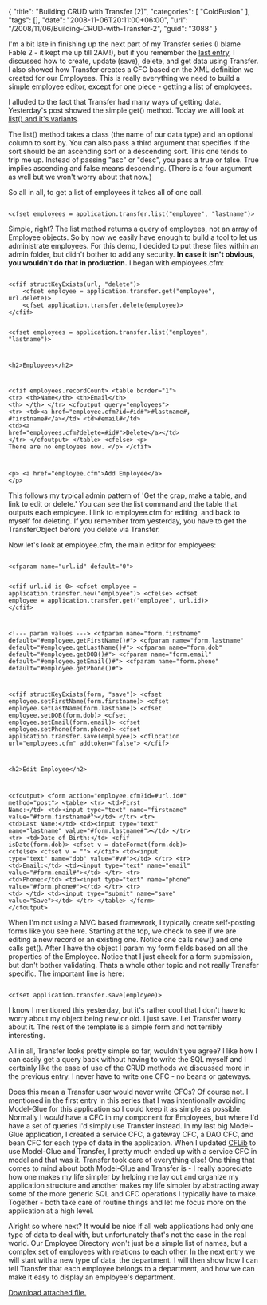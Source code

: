 {
	"title": "Building CRUD with Transfer (2)",
	"categories": [
		"ColdFusion"
	],
	"tags": [],
	"date": "2008-11-06T20:11:00+06:00",
	"url": "/2008/11/06/Building-CRUD-with-Transfer-2",
	"guid": "3088"
}

I'm a bit late in finishing up the next part of my Transfer series (I blame Fable 2 - it kept me up till 2AM!), but if you remember the <a href="http://www.raymondcamden.com/index.cfm/2008/11/5/Building-CRUD-with-Transfer">last entry</a>, I discussed how to create, update (save), delete, and get data using Transfer. I also showed how Transfer creates a CFC based on the XML definition we created for our Employees. This is really everything we need to build a simple employee editor, except for one piece - getting a list of employees.
<!--more-->
I alluded to the fact that Transfer had many ways of getting data. Yesterday's post showed the simple get() method. Today we will look at <a href="http://docs.transfer-orm.com/wiki/Retrieving_Query_Lists.cfm">list() and it's variants</a>.

The list() method takes a class (the name of our data type) and an optional column to sort by. You can also pass a third argument that specifies if the sort should be an ascending sort or a descending sort. This one tends to trip me up. Instead of passing "asc" or "desc",  you pass a true or false. True implies ascending and false means descending. (There is a four argument as well but we won't worry about that now.)

So all in all, to get a list of employees it takes all of one call.

<code>
&lt;cfset employees = application.transfer.list("employee", "lastname")&gt;
</code>

Simple, right? The list method returns a query of employees, not an array of Employee objects. So by now we easily have enough to build a tool to let us administrate employees. For this demo, I decided to put these files within an admin folder, but didn't bother to add any security. <b>In case it isn't obvious, you wouldn't do that in production.</b> I began with employees.cfm:

<code>
&lt;cfif structKeyExists(url, "delete")&gt;
	&lt;cfset employee = application.transfer.get("employee", url.delete)&gt;
	&lt;cfset application.transfer.delete(employee)&gt;
&lt;/cfif&gt;

&lt;cfset employees = application.transfer.list("employee", "lastname")&gt;


&lt;h2&gt;Employees&lt;/h2&gt;

&lt;cfif employees.recordCount&gt;
	&lt;table border="1"&gt;
		&lt;tr&gt;
			&lt;th&gt;Name&lt;/th&gt;
			&lt;th&gt;Email&lt;/th&gt;
			&lt;th&gt;&nbsp;&lt;/th&gt;
		&lt;/tr&gt;
		&lt;cfoutput query="employees"&gt;
		&lt;tr&gt;
			&lt;td&gt;&lt;a href="employee.cfm?id=#id#"&gt;#lastname#, #firstname#&lt;/a&gt;&lt;/td&gt;
			&lt;td&gt;#email#&lt;/td&gt;
			&lt;td&gt;&lt;a href="employees.cfm?delete=#id#"&gt;Delete&lt;/a&gt;&lt;/td&gt;
		&lt;/tr&gt;
		&lt;/cfoutput&gt;
	&lt;/table&gt;
&lt;cfelse&gt;
	&lt;p&gt;
	There are no employees now.
	&lt;/p&gt;
&lt;/cfif&gt;

&lt;p&gt;
&lt;a href="employee.cfm"&gt;Add Employee&lt;/a&gt;
&lt;/p&gt;
</code>

This follows my typical admin pattern of 'Get the crap, make a table, and link to edit or delete.' You can see the list command and the table that outputs each employee. I link to employee.cfm for editing, and back to myself for deleting. If you remember from yesterday, you have to get the TransferObject before you delete via Transfer. 

Now let's look at employee.cfm, the main editor for employees:

<code>
&lt;cfparam name="url.id" default="0"&gt;

&lt;cfif url.id is 0&gt;
	&lt;cfset employee = application.transfer.new("employee")&gt;
&lt;cfelse&gt;
	&lt;cfset employee = application.transfer.get("employee", url.id)&gt;
&lt;/cfif&gt;

&lt;!--- param values ---&gt;
&lt;cfparam name="form.firstname" default="#employee.getFirstName()#"&gt;
&lt;cfparam name="form.lastname" default="#employee.getLastName()#"&gt;
&lt;cfparam name="form.dob" default="#employee.getDOB()#"&gt;
&lt;cfparam name="form.email" default="#employee.getEmail()#"&gt;
&lt;cfparam name="form.phone" default="#employee.getPhone()#"&gt;

&lt;cfif structKeyExists(form, "save")&gt;
	&lt;cfset employee.setFirstName(form.firstname)&gt;
	&lt;cfset employee.setLastName(form.lastname)&gt;
	&lt;cfset employee.setDOB(form.dob)&gt;
	&lt;cfset employee.setEmail(form.email)&gt;
	&lt;cfset employee.setPhone(form.phone)&gt;
	&lt;cfset application.transfer.save(employee)&gt;
	&lt;cflocation url="employees.cfm" addtoken="false"&gt;
&lt;/cfif&gt;

&lt;h2&gt;Edit Employee&lt;/h2&gt;

&lt;cfoutput&gt;
&lt;form action="employee.cfm?id=#url.id#" method="post"&gt;
&lt;table&gt;
	&lt;tr&gt;
		&lt;td&gt;First Name:&lt;/td&gt;
		&lt;td&gt;&lt;input type="text" name="firstname" value="#form.firstname#"&gt;&lt;/td&gt;
	&lt;/tr&gt;
	&lt;tr&gt;
		&lt;td&gt;Last Name:&lt;/td&gt;
		&lt;td&gt;&lt;input type="text" name="lastname" value="#form.lastname#"&gt;&lt;/td&gt;
	&lt;/tr&gt;
		&lt;tr&gt;
		&lt;td&gt;Date of Birth:&lt;/td&gt;
		&lt;cfif isDate(form.dob)&gt;
			&lt;cfset v = dateFormat(form.dob)&gt;
		&lt;cfelse&gt;
			&lt;cfset v = ""&gt;
		&lt;/cfif&gt;
		&lt;td&gt;&lt;input type="text" name="dob" value="#v#"&gt;&lt;/td&gt;
	&lt;/tr&gt;
		&lt;tr&gt;
		&lt;td&gt;Email:&lt;/td&gt;
		&lt;td&gt;&lt;input type="text" name="email" value="#form.email#"&gt;&lt;/td&gt;
	&lt;/tr&gt;
		&lt;tr&gt;
		&lt;td&gt;Phone:&lt;/td&gt;
		&lt;td&gt;&lt;input type="text" name="phone" value="#form.phone#"&gt;&lt;/td&gt;
	&lt;/tr&gt;
	&lt;tr&gt;
		&lt;td&gt;&nbsp;&lt;/td&gt;
		&lt;td&gt;&lt;input type="submit" name="save" value="Save"&gt;&lt;/td&gt;
	&lt;/tr&gt;
&lt;/table&gt;
&lt;/form&gt;
&lt;/cfoutput&gt;
</code>

When I'm not using a MVC based framework, I typically create self-posting forms like you see here. Starting at the top, we check to see if we are editing a new record or an existing one. Notice one calls new() and one calls get(). After I have the object I param my form fields based on all the properties of the Employee. Notice that I just check for a form submission, but don't bother validating. Thats a whole other topic and not really Transfer specific. The important line is here:

<code>
&lt;cfset application.transfer.save(employee)&gt;
</code>

I know I mentioned this yesterday, but it's rather cool that I don't have to worry about my object being new or old. I just save. Let Transfer worry about it. The rest of the template is a simple form and not terribly interesting. 

All in all, Transfer looks pretty simple so far, wouldn't you agree? I like how I can easily get a query back without having to write the SQL myself and I certainly like the ease of use of the CRUD methods we discussed more in the previous entry. I never have to write one CFC - no beans or gateways. 

Does this mean a Transfer user would never write CFCs? Of course not. I mentioned in the first entry in this series that I was intentionally avoiding Model-Glue for this application so I could keep it as simple as possible. Normally I <i>would</i> have a CFC in my component for Employees, but where I'd have a set of queries I'd simply use Transfer instead. In my last big Model-Glue application, I created a service CFC, a gateway CFC, a DAO CFC, and bean CFC for each type of data in the application. When I updated <a href="http://www.cflib.org">CFLib</a> to use Model-Glue and Transfer, I pretty much ended up with a service CFC in model and that was it. Transfer took care of everything else! One thing that comes to mind about both Model-Glue and Transfer is - I really appreciate how one makes my life simpler by helping me lay out and organize my application structure and another makes my life simpler by abstracting away some of the more generic SQL and CFC operations I typically have to make. Together - both take care of routine things and let me focus more on the application at a high level. 

Alright so where next? It would be nice if all web applications had only one type of data to deal with, but unfortunately that's not the case in the real world. Our Employee Directory won't just be a simple list of names, but a complex set of employees with relations to each other. In the next entry we will start with a new type of data, the department. I will then show how I can tell Transfer that each employee belongs to a department, and how we can make it easy to display an employee's department.<p><a href='enclosures/D%3A%5Chosts%5Cwww%2Ecoldfusionjedi%2Ecom%5Cenclosures%2Fempdirectory2%2Ezip'>Download attached file.</a></p>